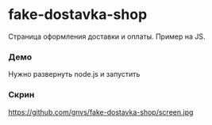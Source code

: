 # fake-dostavka-shop
Страница оформления доставки и оплаты. Пример на JS.

### Демо
Нужно развернуть node.js и запустить

### Скрин
https://github.com/gnvs/fake-dostavka-shop/screen.jpg
